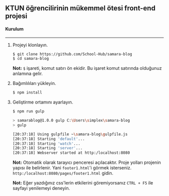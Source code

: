 ## KTUN öğrencilirinin mükemmel ötesi front-end projesi

#### Kurulum
---
1. Projeyi klonlayın.
    
    ```bash
    $ git clone https://github.com/School-Hub/samara-blog
    $ cd samara-blog
    ```
    **Not:** `$` işareti, komut satırı ön ekidir. Bu işaret komut satırında olduğunuz anlamına gelir.

2. Bağımlılıları yükleyin.

    ```bash
    $ npm install
    ```

3. Geliştirme ortamını ayarlayın.

    ```bash
    $ npm run gulp
    
    > samarablog@1.0.0 gulp C:\Users\simplex\samara-blog
    > gulp

    [20:37:18] Using gulpfile ~\samara-blog\gulpfile.js
    [20:37:18] Starting 'default'...
    [20:37:18] Starting 'watch'...
    [20:37:18] Starting 'server'...
    [20:37:18] Webserver started at http:/localhost:8080
    ```

    **Not:** Otomatik olarak tarayıcı penceresi açılacaktır. Proje yolları projenin yapısı ile belirlenir. Yani `footer1.html`'i görmek isterseniz. `http:/localhost:8080/pages/footer1.html` gidin.
    
    **Not:** Eğer yazdığınız css'lerin etkilerini göremiyorsanız `CTRL + F5` ile sayfayi yenilemeyi deneyin. 